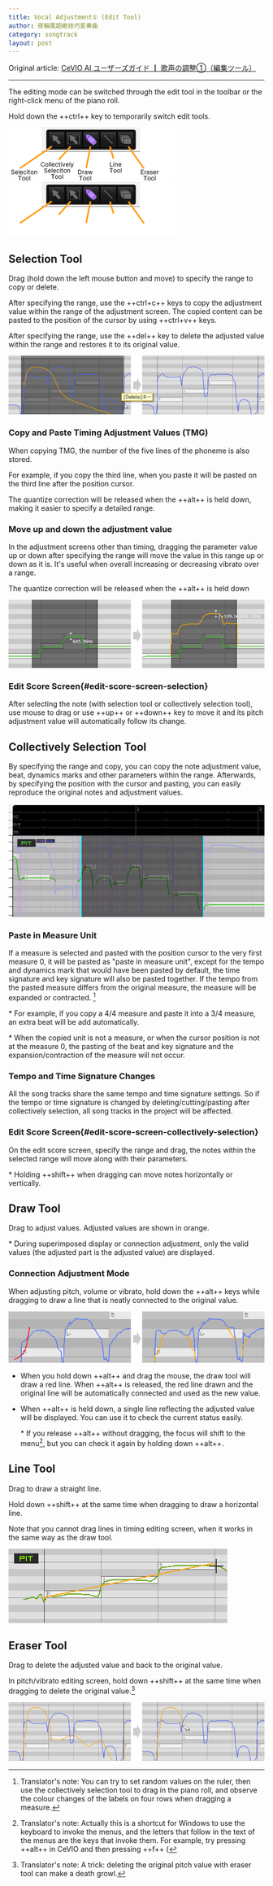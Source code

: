 ```yaml
---
title: Vocal Adjustment① (Edit Tool)
author: 夜輪風超絶技巧変奏曲
category: songtrack
layout: post
---
```

Original article: [CeVIO AI ユーザーズガイド ┃ 歌声の調整①（編集ツール）](https://cevio.jp/guide/cevio_ai/songtrack/song_05/)

---

The editing mode can be switched through the edit tool in the toolbar or the right-click menu of the piano roll.

Hold down the ++ctrl++ key to temporarily switch edit tools.

![edit tool](images/song_05_1.png#only-light)
![edit tool](images/song_05_1_dark.png#only-dark)

## Selection Tool

Drag (hold down the left mouse button and move) to specify the range to copy or delete.

After specifying the range, use the ++ctrl+c++ keys to copy the adjustment value within the range of the adjustment screen. The copied content can be pasted to the position of the cursor by using ++ctrl+v++ keys.

After specifying the range, use the ++del++ key to delete the adjusted value within the range and restores it to its original value.

![delete adjustment in range](images/song_05_2.png)

### Copy and Paste Timing Adjustment Values (TMG)

When copying TMG, the number of the five lines of the phoneme is also stored.

For example, if you copy the third line, when you paste it will be pasted on the third line after the position cursor.

The quantize correction will be released when the ++alt++ is held down, making it easier to specify a detailed range.

### Move up and down the adjustment value

In the adjustment screens other than timing, dragging the parameter value up or down after specifying the range will move the value in this range up or down as it is. It's useful when overall increasing or decreasing vibrato over a range.

The quantize correction will be released when the ++alt++ is held down

![move the value within the range up or down](images/song_05_3.png)

### Edit Score Screen{#edit-score-screen-selection}

After selecting the note (with selection tool or collectively selection tool), use mouse to drag or use ++up++ or ++down++ key to move it and its pitch adjustment value will automatically follow its change.

## Collectively Selection Tool

By specifying the range and copy, you can copy the note adjustment value, beat, dynamics marks and other parameters within the range. Afterwards, by specifying the position with the cursor and pasting, you can easily reproduce the original notes and adjustment values.

![Collectively Selection Tool](images/song_05_4.png)

### Paste in Measure Unit

If a measure is selected and pasted with the position cursor to the very first measure 0, it will be pasted as "paste in measure unit", except for the tempo and dynamics mark that would have been pasted by default, the time signature and key signature will also be pasted together. If the tempo from the pasted measure differs from the original measure, the measure will be expanded or contracted. [^1]

\* For example, if you copy a 4/4 measure and paste it into a 3/4 measure,  an extra beat will be add automatically.

\* When the copied unit is not a measure, or when the cursor position is not at the measure 0, the pasting of the beat and key signature and the expansion/contraction of the measure will not occur.

### Tempo and Time Signature Changes

All the song tracks share the same tempo and time signature settings. So if the tempo or time signature is changed by deleting/cutting/pasting after collectively selection, all song tracks in the project will be affected.

### Edit Score Screen{#edit-score-screen-collectively-selection}

On the edit score screen, specify the range and drag, the notes within the selected range will move along with their parameters.

\* Holding ++shift++ when dragging can move notes horizontally or vertically.

## Draw Tool

Drag to adjust values. Adjusted values are shown in orange.

\* During superimposed display or connection adjustment, only the valid values (the adjusted part is the adjusted value) are displayed.

### Connection Adjustment Mode

When adjusting pitch, volume or vibrato, hold down the ++alt++ keys while dragging to draw a line that is neatly connected to the original value.

![connection adjustment mode](images/song_05_5.png)

* When you hold down ++alt++ and drag the mouse, the draw tool will draw a red line. When ++alt++ is released, the red line drawn and the original line will be automatically connected and used as the new value.

* When ++alt++ is held down, a single line reflecting the adjusted value will be displayed. You can use it to check the current status easily.

    \* If you release ++alt++ without dragging, the focus will shift to the menu[^2], but you can check it again by holding down ++alt++.

## Line Tool

Drag to draw a straight line.

Hold down ++shift++ at the same time when dragging to draw a horizontal line.

Note that you cannot drag lines in timing editing screen, when it works in the same way as the draw tool.

![line tool](images/song_05_6.png)

## Eraser Tool

Drag to delete the adjusted value and back to the original value.

In pitch/vibrato editing screen, hold down ++shift++ at the same time when dragging to delete the original value.[^3]

![eraser tool](images/song_05_7.png)

[^1]: Translator's note: You can try to set random values on the ruler, then use the collectively selection tool to drag in the piano roll, and observe the colour changes of the labels on four rows when dragging a measure.
[^2]: Translator's note: Actually this is a shortcut for Windows to use the keyboard to invoke the menus, and the letters that follow in the text of the menus are the keys that invoke them. For example, try pressing ++alt++ in CeVIO and then pressing ++f++ (
[^3]: Translator's note: A trick: deleting the original pitch value with eraser tool can make a death growl.
